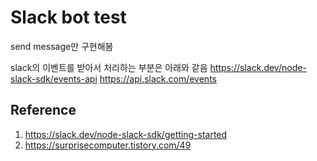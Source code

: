 # Slack bot test

send message만 구현해봄

slack의 이벤트를 받아서 처리하는 부분은 아래와 같음
https://slack.dev/node-slack-sdk/events-api
https://api.slack.com/events

## Reference
1. https://slack.dev/node-slack-sdk/getting-started
2. https://surprisecomputer.tistory.com/49
